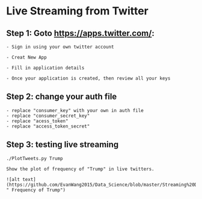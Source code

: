 # Live Streaming from Twitter

## Step 1: Goto https://apps.twitter.com/:

	- Sign in using your own twitter account
	
	- Creat New App
	
	- Fill in application details
	
	- Once your application is created, then review all your keys

## Step 2: change your auth file

	- replace "consumer_key" with your own in auth file
	- replace "consumer_secret_key"
	- replace "acess_token"
	- replace "access_token_secret"

## Step 3: testing live streaming 
	
	./PlotTweets.py Trump
	
	Show the plot of frequency of "Trump" in live twitters. 
	
	![alt text](https://github.com/EvanWang2015/Data_Science/blob/master/Streaming%20Data%20from%20Twitter/images/TrumpFrequency.png " Frequency of Trump")
	